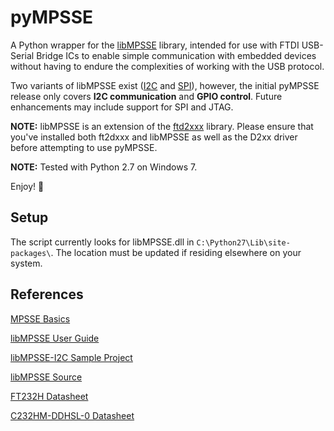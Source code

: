 # pyMPSSE
A Python wrapper for the [libMPSSE] library, intended for use with FTDI USB-Serial Bridge ICs to enable simple communication with embedded devices without having to endure the complexities of working with the USB protocol.

Two variants of libMPSSE exist ([I2C] and [SPI]), however, the initial pyMPSSE release only covers **I2C communication** and **GPIO control**. Future enhancements may include support for SPI and JTAG. 

**NOTE:** libMPSSE is an extension of the [ftd2xxx] library. 
Please ensure that you've installed both ft2dxxx and libMPSSE as well as the D2xx driver before attempting to use pyMPSSE.  

**NOTE:** Tested with Python 2.7 on Windows 7. 

Enjoy! :metal:

## Setup
The script currently looks for libMPSSE.dll in `C:\Python27\Lib\site-packages\`. 
The location must be updated if residing elsewhere on your system.   

## References
[MPSSE Basics]

[libMPSSE User Guide]

[libMPSSE-I2C Sample Project]

[libMPSSE Source]

[FT232H Datasheet]

[C232HM-DDHSL-0 Datasheet]

[libMPSSE]: http://www.ftdichip.com/Support/SoftwareExamples/MPSSE/LibMPSSE-I2C/libMPSSE-I2C.zip
[I2C]: http://www.ftdichip.com/Support/SoftwareExamples/MPSSE/LibMPSSE-I2C.htm
[SPI]: http://www.ftdichip.com/Support/SoftwareExamples/MPSSE/LibMPSSE-SPI.htm
[ftd2xxx]: http://www.ftdichip.com/Drivers/D2XX.htm
[MPSSE Basics]:  http://www.ftdichip.com/Support/Documents/AppNotes/AN_135_MPSSE_Basics.pdf
[libMPSSE User Guide]:  http://www.ftdichip.com/Support/Documents/AppNotes/AN_177_User_Guide_For_LibMPSSE-I2C.pdf
[libMPSSE Source]:  http://www.ftdichip.com/Support/SoftwareExamples/MPSSE/LibMPSSE-I2C/LibMPSSE-I2C_source.zip
[FT232H Datasheet]: http://www.ftdichip.com/Support/Documents/DataSheets/ICs/DS_FT232H.pdf
[C232HM-DDHSL-0 Datasheet]: http://www.ftdichip.com/Support/Documents/DataSheets/Cables/DS_C232HM_MPSSE_CABLE.pdf
[libMPSSE-I2C Sample Project]: http://www.ftdichip.com/Support/Documents/AppNotes/AN_190_C232HM_MPSSE_Cable_in_USB_to_I2C_Interface.pdf
